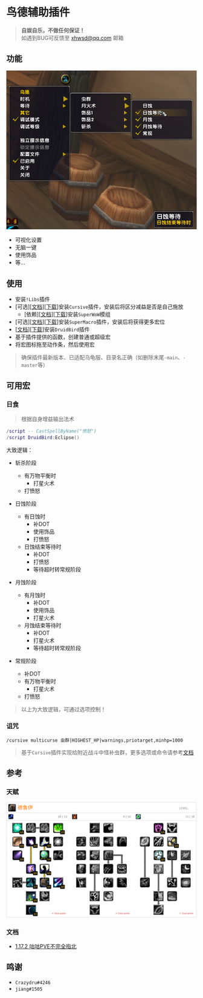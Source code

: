 # 鸟德辅助插件

> __自娱自乐，不做任何保证！__  
> 如遇到BUG可反馈至 xhwsd@qq.com 邮箱


## 功能
![功能预览](Preview.png)

- 可视化设置
- 无脑一键
- 使用饰品
- 等...


## 使用
- 安装`!Libs`插件
- [可选][[文档](https://github.com/pepopo978/Cursive/)][[下载](https://github.com/pepopo978/Cursive/archive/master.zip)]安装`Cursive`插件，安装后将区分减益是否是自己施放
    - [依赖][[文档](https://github.com/balakethelock/SuperWoW/)][[下载](https://github.com/balakethelock/SuperWoW/releases/download/Release/SuperWoW.release.1.5.1.zip)]安装`SuperWoW`模组
- [可选][[文档](https://github.com/xhwsd/SuperMacro/)][[下载](https://github.com/xhwsd/SuperMacro/archive/master.zip)]安装`SuperMacro`插件，安装后将获得更多宏位
- [[文档](https://github.com/xhwsd/DruidBird/)][[下载](https://github.com/xhwsd/DruidBird/archive/main.zip)]安装`DruidBird`插件
- 基于插件提供的函数，创建普通或超级宏
- 将宏图标拖至动作条，然后使用宏

> 确保插件最新版本、已适配乌龟服、目录名正确（如删除末尾`-main`、`-master`等）


## 可用宏

### 日食

> 根据自身增益输出法术

```lua
/script -- CastSpellByName("愤怒")
/script DruidBird:Eclipse()
```

大致逻辑：
- 斩杀阶段
    - 有万物平衡时
        - 打星火术
    - 打愤怒
- 日蚀阶段
    - 有日蚀时
        - 补DOT
        - 使用饰品
        - 打愤怒
    - 日蚀结束等待时
        - 补DOT
        - 打愤怒
        - 等待超时转常规阶段

- 月蚀阶段
    - 有月蚀时
        - 补DOT
        - 使用饰品
        - 打星火术
    - 月蚀结束等待时
        - 补DOT
        - 打星火术
        - 等待超时转常规阶段
- 常规阶段
    - 补DOT
    - 有万物平衡时
        - 打星火术
    - 打愤怒


> 以上为大致逻辑，可通过选项控制！


### 诅咒

```
/cursive multicurse 虫群|HIGHEST_HP|warnings,priotarget,minhp=1000
```

> 基于`Cursive`插件实现给附近战斗中怪补虫群，更多选项或命令请参考[文档](https://github.com/pepopo978/Cursive/blob/master/README.md)


## 参考

### 天赋
[![跳转至天赋模拟器](Talent.png)](https://talents.turtle-wow.org/druid?points=oCaYYIFYBLFABAAAAAAAAAAAAAAAFAAoDAAAAAAAAAA=)


### 文档
- [1.17.2 咕咕PVE不完全指北](https://luntan.turtle-wow.org/viewtopic.php?t=1241)


## 鸣谢
- `Crazydru#4246`
- `jiang#1505`
